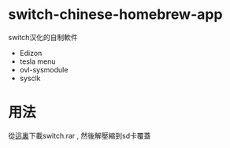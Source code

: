 # switch-chinese-homebrew-app
switch汉化的自制軟件
* Edizon
* tesla menu
* ovl-sysmodule
* sysclk
# 用法
從[這裏](https://github.com/carcaschoi/switch-chinese-homebrew-app/releases)下載switch.rar , 然後解壓縮到sd卡覆蓋

